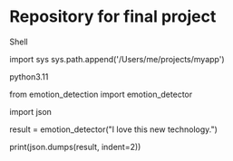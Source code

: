 # Repository for final project

Shell

import sys
sys.path.append('/Users/me/projects/myapp')

python3.11



from emotion_detection import emotion_detector

import json

result = emotion_detector("I love this new technology.")

print(json.dumps(result, indent=2))
